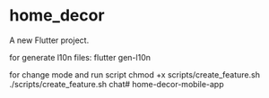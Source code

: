 # home_decor

A new Flutter project.

for generate l10n files: flutter gen-l10n

for change mode and run script
chmod +x scripts/create_feature.sh
./scripts/create_feature.sh chat#   h o m e - d e c o r - m o b i l e - a p p  
 